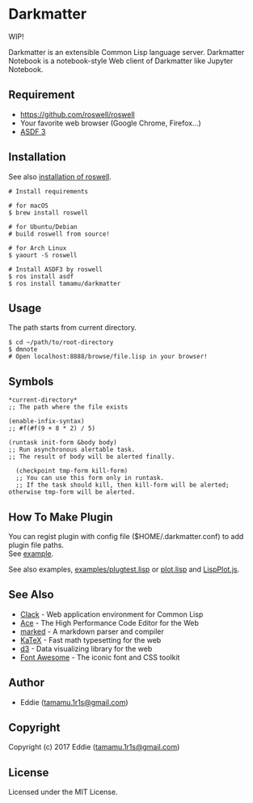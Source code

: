 # Darkmatter

WIP!

Darkmatter is an extensible Common Lisp language server.
Darkmatter Notebook is a notebook-style Web client of Darkmatter like Jupyter Notebook.

## Requirement

* <https://github.com/roswell/roswell>
* Your favorite web browser (Google Chrome, Firefox...)
* [ASDF 3](https://common-lisp.net/project/asdf/)

## Installation

See also [installation of roswell](https://github.com/roswell/roswell/wiki/1.-Installation).

```
# Install requirements

# for macOS
$ brew install roswell

# for Ubuntu/Debian
# build roswell from source!

# for Arch Linux
$ yaourt -S roswell
```

```
# Install ASDF3 by roswell
$ ros install asdf
$ ros install tamamu/darkmatter
```

## Usage

The path starts from current directory.

```
$ cd ~/path/to/root-directory
$ dmnote
# Open localhost:8888/browse/file.lisp in your browser!
```

## Symbols

```
*current-directory*
;; The path where the file exists

(enable-infix-syntax)
;; #f(#f(9 + 8 * 2) / 5)

(runtask init-form &body body)
;; Run asynchronous alertable task.
;; The result of body will be alerted finally.

  (checkpoint tmp-form kill-form)
  ;; You can use this form only in runtask.
  ;; If the task should kill, then kill-form will be alerted; otherwise tmp-form will be alerted.
```

## How To Make Plugin

You can regist plugin with config file ($HOME/.darkmatter.conf) to add plugin file paths.  
See [example](https://github.com/tamamu/darkmatter/blob/master/darkmatter.conf.example).

See also examples, [examples/plugtest.lisp](https://github.com/tamamu/darkmatter/blob/master/examples/plugtest.lisp) or [plot.lisp](https://github.com/tamamu/darkmatter/blob/master/src/plot.lisp) and [LispPlot.js](https://github.com/tamamu/darkmatter/blob/master/static/LispPlot.js).

## See Also

* [Clack](https://github.com/fukamachi/clack) - Web application environment for Common Lisp
* [Ace](https://github.com/ajaxorg/ace) - The High Performance Code Editor for the Web
* [marked](https://github.com/chjj/marked) - A markdown parser and compiler
* [KaTeX](https://github.com/Khan/KaTeX) - Fast math typesetting for the web
* [d3](https://github.com/d3/d3) - Data visualizing library for the web
* [Font Awesome](http://fontawesome.io/) - The iconic font and CSS toolkit

## Author

* Eddie (tamamu.1r1s@gmail.com)

## Copyright

Copyright (c) 2017 Eddie (tamamu.1r1s@gmail.com)

## License

Licensed under the MIT License.
